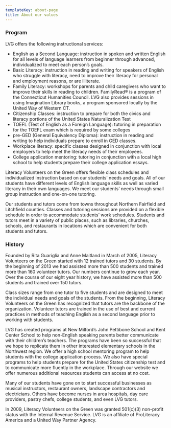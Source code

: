 ```yaml
---
templateKey: about-page
title: About our values
---
```

### Program

LVG offers the following instructional services:

* English as a Second Language: instruction in spoken and written English for all levels of language learners from beginner through advanced, individualized to meet each person’s goals.
* Basic Literacy: instruction in reading and writing for speakers of English who struggle with literacy, need to improve their literacy for personal and employment reasons, or are illiterate.
* Family Literacy: workshops for parents and child caregivers who want to improve their skills in reading to children. FamilyRead® is a program of the Connecticut Humanities Council. LVG also provides sessions in using Imagination Library books, a program sponsored locally by the United Way of Western CT.
* Citizenship Classes: instruction to prepare for both the civics and literacy portions of the United States Naturalization Test
* TOEFL (Test of English as a Foreign Language): tutoring in preparation for the TOEFL exam which is required by some colleges 
* pre-GED (General Equivalency Diploma): instruction in reading and writing to help individuals prepare to enroll in GED classes.
* Workplace literacy: specific classes designed in conjunction with local employers to help meet the literacy needs of their employees.
* College application mentoring: tutoring in conjunction with a local high school to help students prepare their college application essays.

Literacy Volunteers on the Green offers flexible class schedules and individualized instruction based on our students’ needs and goals. All of our students have different levels of English language skills as well as varied literacy in their own languages. We meet our students’ needs through small group instruction and one-on-one tutoring.

Our students and tutors come from towns throughout Northern Fairfield and Litchfield counties. Classes and tutoring sessions are provided on a flexible schedule in order to accommodate students’ work schedules. Students and tutors meet in a variety of public places, such as libraries, churches, schools, and restaurants in locations which are convenient for both students and tutors.

### History

Founded by Rita Guariglia and Anne Maitland in March of 2005, Literacy Volunteers on the Green started with 12 trained tutors and 30 students. By the beginning of 2013 we had assisted more than 500 students and trained more than 160 volunteer tutors. Our numbers continue to grow each year. Over the course of our eight year history, we have assisted more than 500 students and trained over 150 tutors.

Class sizes range from one tutor to five students and are designed to meet the individual needs and goals of the students. From the beginning, Literacy Volunteers on the Green has recognized that tutors are the backbone of the organization. Volunteer tutors are trained in the use of best and current practices in methods of teaching English as a second language prior to working with students.

LVG has created programs at New Milford’s John Pettibone School and Kent Center School to help non-English speaking parents better communicate with their children’s teachers. The programs have been so successful that we hope to replicate them in other interested elementary schools in the Northwest region. We offer a high school mentoring program to help students with the college application process. We also have special programs to help students prepare for the United States citizenship test and to communicate more fluently in the workplace. Through our website we offer numerous additional resources students can access at no cost.

Many of our students have gone on to start successful businesses as musical instructors, restaurant owners, landscape contractors and electricians. Others have become nurses in area hospitals, day care providers, pastry chefs, college students, and even LVG tutors.

In 2009, Literacy Volunteers on the Green was granted 501(c)(3) non-profit status with the Internal Revenue Service. LVG is an affiliate of ProLiteracy America and a United Way Partner Agency.

